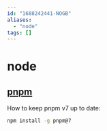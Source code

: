 ```yaml
---
id: "1688242441-NOGB"
aliases:
  - "node"
tags: []
---
```


# node

## [pnpm](https://pnpm.io/)

How to keep pnpm v7 up to date:

```sh
npm install -g pnpm@7
```
